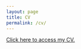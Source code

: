 ```yaml
---
layout: page
title: CV
permalink: /cv/
---
```

<a href="/Resume.pdf">Click here to access my CV.</a>
